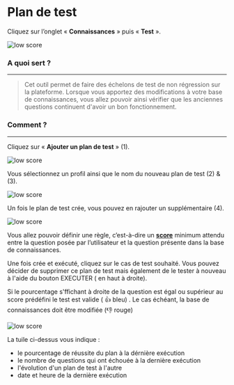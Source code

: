 # Plan de test

Cliquez sur l’onglet « **Connaissances** » puis « **Test** ».

<div class="image_center">
  <img :src="$withBase('/assets/img/fr/connaissances/plan_de_test1.png')" alt="low score">
</div>



### A quoi sert ?
---
>Cet outil permet de faire des échelons de test de non régression sur la plateforme. Lorsque vous apportez des modifications à votre base de connaissances, vous allez pouvoir ainsi vérifier que les anciennes questions continuent d'avoir un bon fonctionnement.


### Comment ?
---
Cliquez sur « **Ajouter un plan de test** » (1).

<div class="image_center">
  <img :src="$withBase('/assets/img/fr/connaissances/plan_de_test2.png')" alt="low score">
</div>



Vous sélectionnez un profil ainsi que le nom du nouveau plan de test (2) & (3).

<div class="image_center">
  <img :src="$withBase('/assets/img/fr/connaissances/plan_de_test3.png')" alt="low score">
</div>



Un fois le plan de test crée, vous pouvez en rajouter un supplémentaire (4).

<div class="image_center">
  <img :src="$withBase('/assets/img/fr/connaissances/plan_de_test4.png')" alt="low score">
</div>



Vous allez pouvoir définir une règle, c’est-à-dire un [**score**](/articles/boite_de_reception.html) minimum attendu entre la question posée par l’utilisateur et la question présente dans la base de connaissances.

Une fois crée et exécuté, cliquez sur le cas de test souhaité. Vous pouvez décider de supprimer ce plan de test mais également de le tester à nouveau à l'aide du bouton EXECUTER ( en haut à droite).

Si le pourcentage s'ffichant à droite de la question est égal ou supérieur au score prédéfini le test est valide ( 👍 bleu) . Le cas échéant, la base de connaissances doit être modifiée (👎 rouge)

<div class="image_center">
  <img :src="$withBase('/assets/img/fr/connaissances/plan_de_test5.png')" alt="low score">
</div>

La tuile ci-dessus vous indique :

* le pourcentage de réussite du plan à la dérnière exécution
* le nombre de questions qui ont échouée à la dernière exécution
* l'évolution d'un plan de test à l'autre
* date et heure de la dernière exécution
